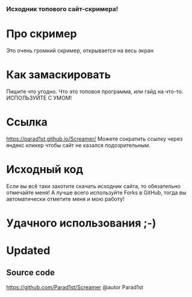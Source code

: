 ### Исходник топового сайт-скримера!
# Про скример
Это очень громкий скример, открывается на весь экран
# Как замаскировать
Пишите что угодно. Что это топовоя программа, или гайд на что-то.
ИСПОЛЬЗУЙТЕ С УМОМ!
# Ссылка
https://parad1st.github.io/Screamer/
Можете сократить ссылку через яндекс кликер чтобы сайт не казался подозрительным.
# Исходный код
Если вы всё таки захотите скачать исходник сайта, то обязательно отмечайте меня! А лучше всего используйте Forks в GitHub, тогда вы автоматически отметите меня и мою работу!
# Удачного использования ;-)

# Updated
## Source code
https://github.com/Parad1st/Screamer
@autor Parad1st